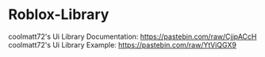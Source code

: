 # Roblox-Library
coolmatt72's Ui Library Documentation: https://pastebin.com/raw/CjjpACcH
coolmatt72's Ui Library Example: https://pastebin.com/raw/YtViQGX9
